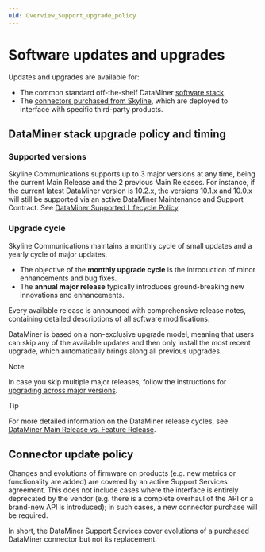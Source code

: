 ```yaml
---
uid: Overview_Support_upgrade_policy
---
```


# Software updates and upgrades

Updates and upgrades are available for:

- The common standard off-the-shelf DataMiner [software stack](#dataminer-stack-upgrade-policy-and-timing).
- The [connectors purchased from Skyline](#connector-update-policy), which are deployed to interface with specific third-party products.

## DataMiner stack upgrade policy and timing

### Supported versions

Skyline Communications supports up to 3 major versions at any time, being the current Main Release and the 2 previous Main Releases. For instance, if the current latest DataMiner version is 10.2.x, the versions 10.1.x and 10.0.x will still be supported via an active DataMiner Maintenance and Support Contract. See [DataMiner Supported Lifecycle Policy](xref:Software_support_life_cycles).

### Upgrade cycle

Skyline Communications maintains a monthly cycle of small updates and a yearly cycle of major updates.

- The objective of the **monthly upgrade cycle** is the introduction of minor enhancements and bug fixes.
- The **annual major release** typically introduces ground-breaking new innovations and enhancements.

Every available release is announced with comprehensive release notes, containing detailed descriptions of all software modifications.

DataMiner is based on a non-exclusive upgrade model, meaning that users can skip any of the available updates and then only install the most recent upgrade, which automatically brings along all previous upgrades.

> [!NOTE]
> In case you skip multiple major releases, follow the instructions for [upgrading across major versions](xref:Preparing_to_upgrade_a_DataMiner_Agent#best-practices-when-upgrading-across-major-versions).

> [!TIP]
> For more detailed information on the DataMiner release cycles, see [DataMiner Main Release vs. Feature Release](xref:DataMiner_MR_vs_FR).

## Connector update policy

Changes and evolutions of firmware on products (e.g. new metrics or functionality are added) are covered by an active Support Services agreement. This does not include cases where the interface is entirely deprecated by the vendor (e.g. there is a complete overhaul of the API or a brand-new API is introduced); in such cases, a new connector purchase will be required.

In short, the DataMiner Support Services cover evolutions of a purchased DataMiner connector but not its replacement.
